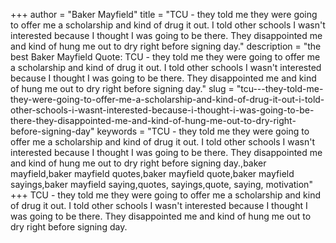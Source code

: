 +++
author = "Baker Mayfield"
title = "TCU - they told me they were going to offer me a scholarship and kind of drug it out. I told other schools I wasn't interested because I thought I was going to be there. They disappointed me and kind of hung me out to dry right before signing day."
description = "the best Baker Mayfield Quote: TCU - they told me they were going to offer me a scholarship and kind of drug it out. I told other schools I wasn't interested because I thought I was going to be there. They disappointed me and kind of hung me out to dry right before signing day."
slug = "tcu---they-told-me-they-were-going-to-offer-me-a-scholarship-and-kind-of-drug-it-out-i-told-other-schools-i-wasnt-interested-because-i-thought-i-was-going-to-be-there-they-disappointed-me-and-kind-of-hung-me-out-to-dry-right-before-signing-day"
keywords = "TCU - they told me they were going to offer me a scholarship and kind of drug it out. I told other schools I wasn't interested because I thought I was going to be there. They disappointed me and kind of hung me out to dry right before signing day.,baker mayfield,baker mayfield quotes,baker mayfield quote,baker mayfield sayings,baker mayfield saying,quotes, sayings,quote, saying, motivation"
+++
TCU - they told me they were going to offer me a scholarship and kind of drug it out. I told other schools I wasn't interested because I thought I was going to be there. They disappointed me and kind of hung me out to dry right before signing day.
